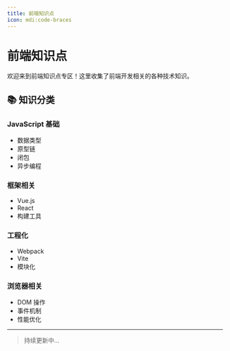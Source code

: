 ```yaml
---
title: 前端知识点
icon: mdi:code-braces
---
```


# 前端知识点

欢迎来到前端知识点专区！这里收集了前端开发相关的各种技术知识。

## 📚 知识分类

### JavaScript 基础
- 数据类型
- 原型链
- 闭包
- 异步编程

### 框架相关
- Vue.js
- React
- 构建工具

### 工程化
- Webpack
- Vite
- 模块化

### 浏览器相关
- DOM 操作
- 事件机制
- 性能优化

---

> 持续更新中...
